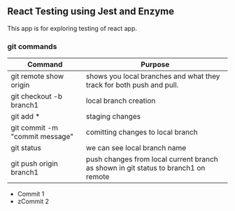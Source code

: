 ## React Testing using Jest and Enzyme
This app is for exploring testing of react app.


### git commands

| Command                               | Purpose                                                                               |
| ------------------------------------- | ------------------------------------------------------------------------------------- |
| git remote show origin                | shows you local branches and what they track for both push and pull.                  |
| git checkout -b branch1               | local branch creation                                                                 |
| git add *                             | staging changes                                                                       |
| git commit -m "commit message"        | comitting changes to local branch                                                     |
| git status                            | we can see local branch name                                                          |
| git push origin branch1               | push changes from local current branch as shown in  git status to branch1 on remote   |


+ Commit 1
+ zCommit 2